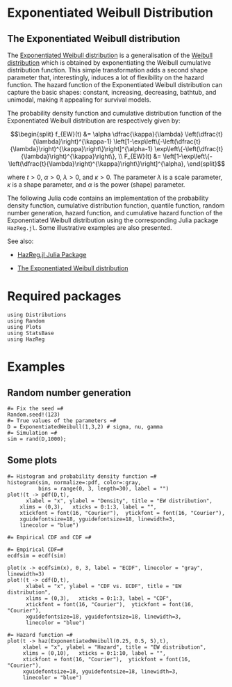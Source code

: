 # Exponentiated Weibull Distribution

## The Exponentiated Weibull distribution

The [Exponentiated Weibull distribution](https://en.wikipedia.org/wiki/Exponentiated_Weibull_distribution) is a generalisation of the [Weibull distribution](https://en.wikipedia.org/wiki/Weibull_distribution) which is obtained by exponentiating the Weibull cumulative distribution function. This simple transformation adds a second shape parameter that, interestingly, induces a lot of flexibility on the hazard function. The hazard function of the Exponentiated Weibull distribution can capture the basic shapes: constant, increasing, decreasing, bathtub, and unimodal, making it appealing for survival models.

The probability density function and cumulative distribution function of the Exponentiated Weibull distribution are respectively given by:

$$\begin{split}
f_{EW}(t) &=  \alpha \dfrac{\kappa}{\lambda} \left(\dfrac{t}{\lambda}\right)^{\kappa-1} \left[1-\exp\left\{-\left(\dfrac{t}{\lambda}\right)^{\kappa}\right\}\right]^{\alpha-1} \exp\left\{-\left(\dfrac{t}{\lambda}\right)^{\kappa}\right\}, \\
F_{EW}(t) &= \left[1-\exp\left\{-\left(\dfrac{t}{\lambda}\right)^{\kappa}\right\}\right]^{\alpha},
\end{split}$$

where $t>0$, $\alpha>0$, $\lambda>0$, and $\kappa>0$. The parameter $\lambda$ is a scale parameter, $\kappa$ is a shape parameter, and $\alpha$ is the power (shape) parameter. 

The following Julia code contains an implementation of the probability density function, cumulative distribution function, quantile function, random number generation, hazard function, and cumulative hazard function of the Exponentiated Weibull distribution using the corresponding Julia package `HazReg.jl`.
Some illustrative examples are also presented.

See also: 

- [HazReg.jl Julia Package](https://github.com/FJRubio67/HazReg.jl) 

- [The Exponentiated Weibull distribution](https://rpubs.com/FJRubio/EWD)

# Required packages
```@example 1
using Distributions
using Random
using Plots
using StatsBase
using HazReg
```

# Examples

## Random number generation

```@example 1
#= Fix the seed =#
Random.seed!(123)
#= True values of the parameters =#
D = ExponentiatedWeibull(1,3,2) # sigma, nu, gamma
#= Simulation =#
sim = rand(D,1000);
```

## Some plots

```@example 1
#= Histogram and probability density function =#
histogram(sim, normalize=:pdf, color=:gray, 
          bins = range(0, 3, length=30), label = "")
plot!(t -> pdf(D,t),
      xlabel = "x", ylabel = "Density", title = "EW distribution",
    xlims = (0,3),   xticks = 0:1:3, label = "", 
    xtickfont = font(16, "Courier"),  ytickfont = font(16, "Courier"),
    xguidefontsize=18, yguidefontsize=18, linewidth=3,
    linecolor = "blue")
```


```@example 1
#= Empirical CDF and CDF =#

#= Empirical CDF=#
ecdfsim = ecdf(sim)

plot(x -> ecdfsim(x), 0, 3, label = "ECDF", linecolor = "gray", linewidth=3)
plot!(t -> cdf(D,t),
      xlabel = "x", ylabel = "CDF vs. ECDF", title = "EW distribution",
      xlims = (0,3),   xticks = 0:1:3, label = "CDF", 
      xtickfont = font(16, "Courier"),  ytickfont = font(16, "Courier"),
      xguidefontsize=18, yguidefontsize=18, linewidth=3,
      linecolor = "blue")
```

```@example 1
#= Hazard function =#
plot(t -> haz(ExponentiatedWeibull(0.25, 0.5, 5),t),
     xlabel = "x", ylabel = "Hazard", title = "EW distribution",
     xlims = (0,10),   xticks = 0:1:10, label = "", 
     xtickfont = font(16, "Courier"),  ytickfont = font(16, "Courier"),
     xguidefontsize=18, yguidefontsize=18, linewidth=3,
     linecolor = "blue")
```